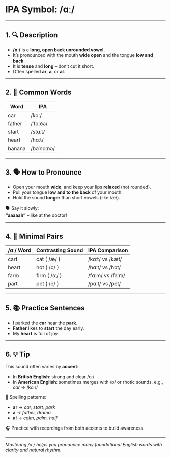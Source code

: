 # IPA Symbol: /ɑː/

---

## 1. 🔍 Description

- **/ɑː/** is a **long, open back unrounded vowel**.
- It’s pronounced with the mouth **wide open** and the tongue **low and back**.
- It is **tense** and **long** – don’t cut it short.
- Often spelled **ar**, **a**, or **al**.

---

## 2. 📝 Common Words

| Word     | IPA           |
|----------|---------------|
| car      | /kɑː/         |
| father   | /ˈfɑːðə/      |
| start    | /stɑːt/       |
| heart    | /hɑːt/        |
| banana   | /bəˈnɑːnə/    |

---

## 3. 🗣️ How to Pronounce

- Open your mouth **wide**, and keep your lips **relaxed** (not rounded).
- Pull your tongue **low and to the back** of your mouth.
- Hold the sound **longer** than short vowels (like /æ/).

🗣️ Say it slowly:  
**“aaaaah”** – like at the doctor!

---

## 4. 🎯 Minimal Pairs

| /ɑː/ Word | Contrasting Sound | IPA Comparison      |
|----------|--------------------|---------------------|
| cart     | cat ( /æ/ )        | /kɑːt/ vs /kæt/     |
| heart    | hot ( /ɒ/ )        | /hɑːt/ vs /hɒt/     |
| farm     | firm ( /ɜː/ )      | /fɑːm/ vs /fɜːm/    |
| part     | pet ( /e/ )        | /pɑːt/ vs /pet/     |

---

## 5. 📚 Practice Sentences

- I parked the **car** near the **park**.
- **Father** likes to **start** the day early.
- My **heart** is full of joy.

---

## 6. 💡 Tip

This sound often varies by **accent**:

- In **British English**: strong and clear /ɑː/
- In **American English**: sometimes merges with /ɒ/ or rhotic sounds, e.g., *car* → /kɑːr/

📌 Spelling patterns:
- **ar** → *car, start, park*
- **a** → *father, drama*
- **al** → *calm, palm, half*

🎧 Practice with recordings from both accents to build awareness.

---

*Mastering /ɑː/ helps you pronounce many foundational English words with clarity and natural rhythm.*
